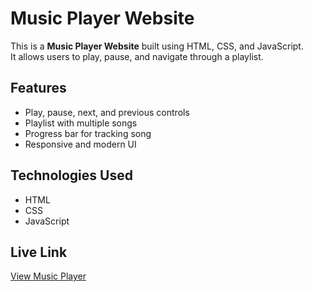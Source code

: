 # Music Player Website

This is a **Music Player Website** built using HTML, CSS, and JavaScript.  
It allows users to play, pause, and navigate through a playlist.

## Features
- Play, pause, next, and previous controls
- Playlist with multiple songs
- Progress bar for tracking song
- Responsive and modern UI

## Technologies Used
- HTML
- CSS
- JavaScript

## Live Link
[View Music Player](https://yourusername.github.io/Music-player/)
